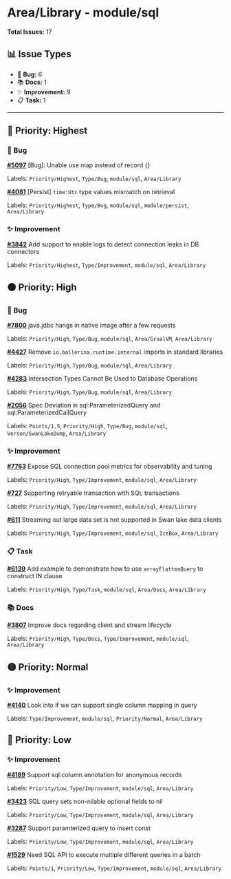 # Area/Library - module/sql

**Total Issues:** 17

## 📊 Issue Types

- 🐛 **Bug:** 6
- 📚 **Docs:** 1
- ✨ **Improvement:** 9
- 📋 **Task:** 1

---

## 🔴 Priority: Highest

### 🐛 Bug

**[#5097](https://github.com/ballerina-platform/ballerina-library/issues/5097)** [Bug]: Unable use map<anydata> instead of record {} 

Labels: `Priority/Highest`, `Type/Bug`, `module/sql`, `Area/Library`

**[#4081](https://github.com/ballerina-platform/ballerina-library/issues/4081)** [Persist] `time:Utc` type values mismatch on retrieval

Labels: `Priority/Highest`, `Type/Bug`, `module/sql`, `module/persist`, `Area/Library`

### ✨ Improvement

**[#3842](https://github.com/ballerina-platform/ballerina-library/issues/3842)** Add support to enable logs to detect connection leaks in DB connectors

Labels: `Priority/Highest`, `Type/Improvement`, `module/sql`, `Area/Library`

## 🟠 Priority: High

### 🐛 Bug

**[#7800](https://github.com/ballerina-platform/ballerina-library/issues/7800)** java.jdbc hangs in native image after a few requests

Labels: `Priority/High`, `Type/Bug`, `module/sql`, `Area/GraalVM`, `Area/Library`

**[#4427](https://github.com/ballerina-platform/ballerina-library/issues/4427)** Remove `io.ballerina.runtime.internal` imports in standard libraries

Labels: `Priority/High`, `Type/Bug`, `module/sql`, `Area/Library`

**[#4283](https://github.com/ballerina-platform/ballerina-library/issues/4283)** Intersection Types Cannot Be Used to Database Operations

Labels: `Priority/High`, `Type/Bug`, `module/sql`, `Area/Library`

**[#2056](https://github.com/ballerina-platform/ballerina-library/issues/2056)** Spec Deviation in sql:ParameterizedQuery and sql:ParameterizedCallQuery

Labels: `Points/1.5`, `Priority/High`, `Type/Bug`, `module/sql`, `Verson/SwanLakeDump`, `Area/Library`

### ✨ Improvement

**[#7763](https://github.com/ballerina-platform/ballerina-library/issues/7763)** Expose SQL connection pool metrics for observability and tuning

Labels: `Priority/High`, `Type/Improvement`, `module/sql`, `Area/Library`

**[#727](https://github.com/ballerina-platform/ballerina-library/issues/727)** Supporting retryable transaction with SQL transactions

Labels: `Priority/High`, `Type/Improvement`, `module/sql`, `Area/Library`

**[#611](https://github.com/ballerina-platform/ballerina-library/issues/611)** Streaming out large data set is not supported in Swan lake data clients

Labels: `Priority/High`, `Type/Improvement`, `module/sql`, `IceBox`, `Area/Library`

### 📋 Task

**[#6139](https://github.com/ballerina-platform/ballerina-library/issues/6139)** Add example to demonstrate how to use `arrayFlattenQuery` to construct IN clause

Labels: `Priority/High`, `Type/Task`, `module/sql`, `Area/Docs`, `Area/Library`

### 📚 Docs

**[#3807](https://github.com/ballerina-platform/ballerina-library/issues/3807)** Improve docs regarding client and stream lifecycle

Labels: `Priority/High`, `Type/Docs`, `Type/Improvement`, `module/sql`, `Area/Library`

## 🟡 Priority: Normal

### ✨ Improvement

**[#4140](https://github.com/ballerina-platform/ballerina-library/issues/4140)** Look into if we can support single column mapping in query

Labels: `Type/Improvement`, `module/sql`, `Priority/Normal`, `Area/Library`

## 🔵 Priority: Low

### ✨ Improvement

**[#4189](https://github.com/ballerina-platform/ballerina-library/issues/4189)** Support sql:column annotation for anonymous records

Labels: `Priority/Low`, `Type/Improvement`, `module/sql`, `Area/Library`

**[#3423](https://github.com/ballerina-platform/ballerina-library/issues/3423)** SQL query sets non-nilable optional fields to nil

Labels: `Priority/Low`, `Type/Improvement`, `module/sql`, `Area/Library`

**[#3287](https://github.com/ballerina-platform/ballerina-library/issues/3287)** Support paramterized query to insert const

Labels: `Priority/Low`, `Type/Improvement`, `module/sql`, `Area/Library`

**[#1529](https://github.com/ballerina-platform/ballerina-library/issues/1529)** Need SQL API to execute multiple different queries in a batch

Labels: `Points/1`, `Priority/Low`, `Type/Improvement`, `module/sql`, `Area/Library`

